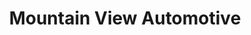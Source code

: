 ---
title: "Mountain View Automotive"
url: /apache-junction/mountain-view-automotive/
shop: car repair
---